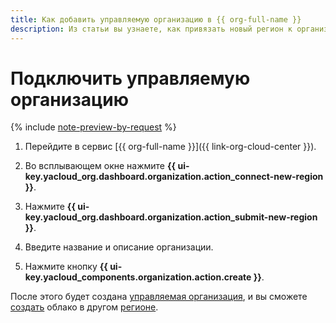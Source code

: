 ```yaml
---
title: Как добавить управляемую организацию в {{ org-full-name }}
description: Из статьи вы узнаете, как привязать новый регион к организации в {{ org-name }}.
---
```


# Подключить управляемую организацию

{% include [note-preview-by-request](../../_includes/note-preview-by-request.md) %}

1. Перейдите в сервис [{{ org-full-name }}]({{ link-org-cloud-center }}).

1. Во всплывающем окне нажмите **{{ ui-key.yacloud_org.dashboard.organization.action_connect-new-region }}**.

1. Нажмите **{{ ui-key.yacloud_org.dashboard.organization.action_submit-new-region }}**.

1. Введите название и описание организации.

1. Нажмите кнопку **{{ ui-key.yacloud_components.organization.action.create }}**.

После этого будет создана [управляемая организация](../concepts/controlled-org.md), и вы сможете [создать](../../resource-manager/operations/cloud/create-in-another-region.md) облако в другом [регионе](../../overview/concepts/region.md).
